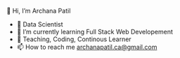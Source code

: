 👋 Hi, I’m Archana Patil
- 👀 Data Scientist 
- 🌱 I’m currently learning Full Stack Web Developement
- 💞️ Teaching, Coding, Continous Learner 
- 📫 How to reach me archanapatil.ca@gmail.com
